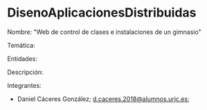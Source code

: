 # DisenoAplicacionesDistribuidas

Nombre: "Web de control de clases e instalaciones de un gimnasio"

Temática: 

Entidades:

Descripción:

Integrantes:
- Daniel Cáceres González; d.caceres.2018@alumnos.urjc.es; 
